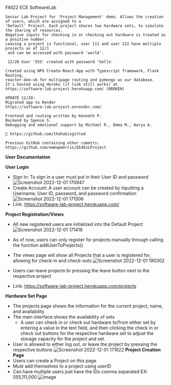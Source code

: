 FAll22 ECE SoftwareLab 

    Senior Lab Project for 'Project Management' demo. Allows the creation of users, which are assigned to a
    'Default' Project. Each project shares two hardware sets, to simulate the sharing of resources. 
    Negative inputs for checking in or checking out hardware is treated as a positive number. 
    Leaving a project is functional, user 111 and user 222 have multiple projects as of 12/1
     and can be accessed with password 'world'.
     
     12/20 User '555' created with password 'hello'

    Created using NPX Create-React-App with Typescript framework, Flask Routing,
    reacter-dom-v6 for multipage routing and pymongo as our database.
    It's hosted using Heroku (if link still works) at 
    https://software-lab-project.herokuapp.com/ (BROKEN)
    
    UPDATE 12/20:
    Migrated app to Render
    https://software-lab-project.onrender.com/

    Frontend and routing written by Kenneth P. 
    Backend by Spence S.
    Debugging and emotional support by Michael R., Emma M., Aarya A.

    🔌 https://github.com/thehubisgitted
    
    Previous GitHub containing other commits: 
    https://github.com/emmapmorris/EE461LProject
    
    
**User Documentation**

**User Login**
  - Sign In: To sign in a user must put in their User ID and password               
  ![Screenshot 2022-12-01 170947](https://user-images.githubusercontent.com/81803330/205178910-67d51a33-aa27-4580-a897-e92e61cb324a.png)
  - Create Account: A user account can be created by inputting a Username, User ID, password, and password confirmation
  ![Screenshot 2022-12-01 171306](https://user-images.githubusercontent.com/81803330/205178996-8c6b065a-7c50-49bb-a341-9fd89392089f.png)
  - Link: https://software-lab-project.herokuapp.com/

**Project Registration/Views**
  - All new registered users are initialized into the Default Project
  ![Screenshot 2022-12-01 171416](https://user-images.githubusercontent.com/81803330/205179143-afe35c0e-eb95-488e-8265-f6b9f16d1609.png)
  - As of now, users can only register for projects manually through calling the function addUserToProjects() 
  - The views page will show all Projects that a user is registered for, allowing for check-in and check-outs
  ![Screenshot 2022-12-01 190302](https://user-images.githubusercontent.com/81803330/205191602-e44ebd31-a123-422e-b926-8dfb31934263.png)

  - Users can leave projects br pressing the leave button next to the respective project
  - Link: https://software-lab-project.herokuapp.com/projects

**Hardware Set Page**
 - The projects page shows the information for the current project, name, and availability
 - The main interface shows the availability of sets
    - A user can check in or check out hardware to/from either set by entering a value in the text field, and then clicking the check in or check out buttons for the respective hardware set to adjust the storage capacity for the project and set. 
  - User is allowed to either log out, or leave the project by pressing the respective buttons
  ![Screenshot 2022-12-01 171622](https://user-images.githubusercontent.com/81803330/205179397-80c36bce-1568-460b-96a1-a6bae2494ae0.png)
  **Project Creation Page**
  - Users can create a Project on this page
  - Must add themselves to a project using userID
  - Can have multiple users just have the IDs comma separated EX: 555,111,000
  ![image](https://user-images.githubusercontent.com/61165807/208604661-3d4b9e4e-1143-4121-892b-ec36b86a46a6.png)

  


